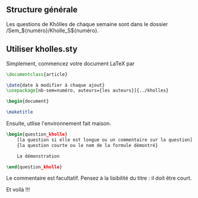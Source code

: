 ## Structure générale

Les questions de Khôlles de chaque semaine sont dans le dossier /Sem_\${numéro}/Kholle_S\${numéro}.

## Utiliser kholles.sty

Simplement, commencez votre document LaTeX par

```latex
\documentclass{article}

\date{date à modifier à chaque ajout}
\usepackage[nb-sem=numéro, auteurs={les auteurs}]{../kholles}

\begin{document}

\maketitle
```

Ensuite, utlise l'environnement fait maison.

```latex
\begin{question_kholle}
    [la question si elle est longue ou un commentaire sur la question]
    {la question courte ou le nom de la formule démontré}

    La démonstration

\end{question_kholle}
```

Le commentaire est facultatif. Pensez à la lisibilité du titre : il doit être court.

Et voilà !!!

